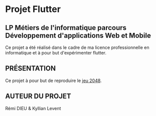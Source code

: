 # Projet Flutter 

## LP Métiers de l'informatique parcours Développement d'applications Web et Mobile

Ce projet a été réalisé dans le cadre de ma licence professionnelle en informatique et à pour but d'expérimenter flutter.

## PRÉSENTATION

Ce projet à pour but de reproduire le [jeu 2048](https://fr.wikipedia.org/wiki/2048_(jeu_vid%C3%A9o)).

## AUTEUR DU PROJET

Rémi DIEU & Kyllian Levent

